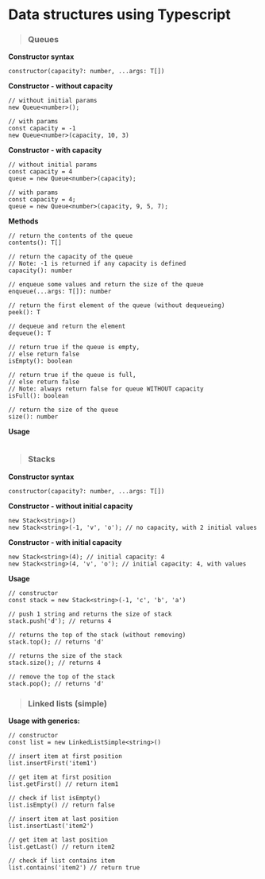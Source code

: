 # Data structures using Typescript
> ### Queues

**Constructor syntax**

<code>constructor(capacity?: number, ...args: T[])</code>

**Constructor - without capacity**
```
// without initial params
new Queue<number>(); 

// with params
const capacity = -1
new Queue<number>(capacity, 10, 3)
```

**Constructor - with capacity**
```
// without initial params
const capacity = 4
queue = new Queue<number>(capacity);

// with params
const capacity = 4;
queue = new Queue<number>(capacity, 9, 5, 7);
```

**Methods**
```
// return the contents of the queue
contents(): T[]

// return the capacity of the queue
// Note: -1 is returned if any capacity is defined
capacity(): number

// enqueue some values and return the size of the queue
enqueue(...args: T[]): number

// return the first element of the queue (without dequeueing)
peek(): T

// dequeue and return the element
dequeue(): T

// return true if the queue is empty, 
// else return false
isEmpty(): boolean

// return true if the queue is full, 
// else return false
// Note: always return false for queue WITHOUT capacity
isFull(): boolean

// return the size of the queue
size(): number
```

**Usage**
```
```

> ### Stacks

**Constructor syntax**

<code>constructor(capacity?: number, ...args: T[])</code>

**Constructor - without initial capacity**
```
new Stack<string>()
new Stack<string>(-1, 'v', 'o'); // no capacity, with 2 initial values

```

**Constructor - with initial capacity**
```
new Stack<string>(4); // initial capacity: 4
new Stack<string>(4, 'v', 'o'); // initial capacity: 4, with values

```

**Usage**

```
// constructor
const stack = new Stack<string>(-1, 'c', 'b', 'a')

// push 1 string and returns the size of stack
stack.push('d'); // returns 4

// returns the top of the stack (without removing)
stack.top(); // returns 'd'

// returns the size of the stack
stack.size(); // returns 4

// remove the top of the stack
stack.pop(); // returns 'd'
```

> ### Linked lists (simple)

**Usage with generics:**

```
// constructor
const list = new LinkedListSimple<string>()

// insert item at first position
list.insertFirst('item1')

// get item at first position
list.getFirst() // return item1

// check if list isEmpty()
list.isEmpty() // return false

// insert item at last position
list.insertLast('item2')

// get item at last position
list.getLast() // return item2

// check if list contains item
list.contains('item2') // return true

```